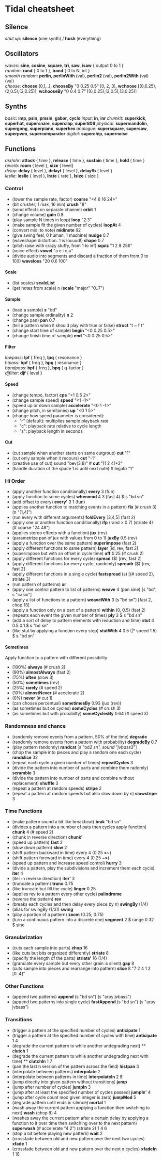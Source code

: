 # Tidal cheatsheet

## Silence
*shut up*: **silence** (one synth) / **hush** (everything)

## Oscillators
*waves*: **sine**, **cosine**, **square**, **tri**, **saw**, **isaw** { output 0 to 1 }  
*random*: **rand** { 0 to 1 }, **irand** { 0 to N, int }  
*smooth random*: **perlin**, **perlinWith** (val), **perlin2** (val), **perlin2With** (val) (val)  
*choose*: **choose** [0,1,..], **chooseBy** "0 0.25 0.5" [0, 2, 3], **wchoose** [(0,0.25),(2,0.5),(3,0.25)], **wchooseBy** "0 0.4 0.7" [(0,0.25),(2,0.5),(3,0.25)]  

## Synths
*basic*: **imp**, **psin**, **pmsin**, **gabor**, **cyclo**
*input*: **in**, **inr**
*drumkit*: **superkick**, **superhat**, **supersnare**, **superclap**, **super808**
*physical*: **supermandolin**, **supergong**, **superpiano**, **superhex**
*analogue*: **supersquare**, **supersaw**, **superpwm**, **supercomparator**
*digital*: **superchip**, **supernoise**

## Functions
*asr/ahr*: **attack** { time }, **release** { time }, **sustain** { time }, **hold** { time }  
*reverb*: **room** { level }, **size** { level}  
*delay*: **delay** { level }, **delayt** { level }, **delayfb** { level }  
*leslie*: **leslie** { level }, **lrate** { rate }, **lsize** { size }

### Control
* (lower the sample rate, factor) **coarse** "<4 8 16 24>"
* (bit crusher, 1 max, 16 min) **crush** "8"
* (send effects on separate channel) **orbit** 1
* (change volume) **gain** 0.8
* (play sample N times in loop) **loop** "2.3"
* (make sample fit the given number of cycles) **loopAt** 4
* (convert midi to note) **midinote** 62
* (give swing feel, 0 human, 1 machine) **nudge** 0.7
* (waveshape distortion. 1 is louuud!) **shape** 0.7
* (pitch raise with crazy stuffy, from 1 to inf) **squiz** "1 2 8 256"
* (voice effect) **vowel** "a e i o u"
* (divide audio into segments and discard a fraction of them from 0 to 100) **waveloss** "20 0.6 100"

#### Scale
* (list scales) **scaleList**
* (get notes from scale) n (**scale** "major" "0..7")

#### Sample
* (load a sample) **s** "bd"
* (change sample ordinality) **n** 2
* (change pan) **pan** 0.7
* (tell a pattern when it should play with true or false) **struct** "t ~ f t"
* (change start time of sample) **begin** "<0 0.25 0.5>"
* (change finish time of sample) **end** "<0 0.25 0.5>"

#### Filter
*lowpass*: **lpf** { freq }, **lpq** { resonance }  
*hipass*: **hpf** { freq }, **hpq** { resonance }  
*bandpass*: **bpf** { freq }, **bpq** { q-factor }  
*djfilter*: **djf** { level }

#### Speed
* (change tempo, factor) **cps** "<1 0.5 2>"
* (change sample speed) **speed** "<1 -1>"
* (speed up or down sample) **accelerate** "<0 1 -1>"
* (change pitch, in semitones) **up** "<0 1 5>"
* (change how speed parameter is considered):
  * "r" (default): multiplies sample playback rate
  * "c": playback rate relative to cycle length
  * "s": playback length in seconds

#### Cut
* (cut sample when another starts on same cutgroup) **cut** "1"
* (cut only sample when it recours) **cut** "-1"
* (creative use of cut) sound "bev(3,8)" # **cut** "[1 2 4]*2"
* (handle duration of the space 1 is until next note) # legato "1"

### Hi Order
* (apply another function conditionally) **every** 3 (fun)
* (apply function to some cycles) **whenmod** 4 3 (fast 4) $ s "bd sn"
* (add offset to every) **every'** 3 1 (fun)
* (applies another function to matching events in a pattern) **fix** (# crush 3) (n "[1,4]")
* (run every with different arguments) **foldEvery** [3,4,5] (fast 2)
* (apply one or another function conditionally) **ifp** (rand > 0.7) (striate 4) (# coarse "24 48")
* (applies stereo effects with a function) **jux** (rev)
* (parametrize pan of jux with values from 0 to 1) **juxBy** 0.5 (rev)
* (apply a function over the same pattern) **superimpose** (fast 2)
* (apply different functions to same pattern) **layer** [id, rev, fast 2]
* (superimpose but with an offset in cycle time) **off** 0.25 (# crush 2)
* (apply different functions for every cycle) **spread** ($) [rev, fast 2]
* (apply different functions for every cycle, randomly) **spreadr** ($) [rev, fast 2]
* (apply different functions in a single cycle) **fastspread** (s) [(# speed 2), striate 3]
* (run pattern of patterns) **ur**
* (apply one control pattern to list of patterns) **weave** 4 (pan sine) [s "bd", s "casio"]
* (apply a list of functions to a pattern) **weaveWith** 3 (s "bd sn") [fast 2, chop 16]
* (apply a function only on a part of a pattern) **within** (0, 0.5) (fast 2)
* (repeats each event the given number of times) **ply** 3 $ s "bd sn"
* (add a sort of delay to pattern elements with reduction and time) **stut** 4 0.5 0.1 $ s "bd sn"
* (like stut by applying a function every step) **stutWith** 4 0.5 (|* speed 1.5) $ s "bd sn"

#### Sometimes
Apply function to a pattern with different possibility
* (100%) **always** (# crush 2)
* (90%) **almostAlways** (fast 2)
* (75%) **often** (slow 3)
* (50%) **sometimes** (rev)
* (25%) **rarely** (# speed 2)
* (10%) **almostNever** (# accelerate 2)
* (0%) **never** (# cut 1)
* (can choose percentual) **sometimesBy** 0.93 (jux (rev))
* (as sometimes but on cycles) **someCycles** (# crush 3)
* (as sometimes but with probabilty) **someCyclesBy** 0.64 (# speed 3)

### Randomness and chance
* (randomly remove events from a pattern, 50% of the time) **degrade**
* (randomly remove events from a pattern with probability) **degradeBy** 0.7
* (play pattern randomly) **randcat** [s "bd*2 sn", sound "jvbass*3"]
* (chop the sample into pieces and play a random one each cycle) **randslice** 32
* (repeat each cycle a given number of times) **repeatCycles** 3
* (divide the pattern into number of parts and combine them radomly) **scramble** 3
* (divide the pattern into number of parts and combine without replacement) **shuffle** 3
* (repeat a pattern at random speeds) **stripe** 2
* (repeat a pattern at random speeds but also slow down by n) **slowstripe** 3

### Time Functions
* (make pattern sound a bit like breakbeat) **brak** "bd sn"
* (divides a pattern into a number of pats then cycles apply function) **chunk** 4 (# speed 2)
* (chunk in reverse direction) **chunk'**
* (speed up pattern) **fast** 2
* (slow down pattern) **slow** 2
* (shift pattern backward in time) every 4 (0.25 **<~**)
* (shift pattern foreward in time) every 4 (0.25 **~>**)
* (speed up pattern and increase speed control) **hurry** 3
* (divide a pattern, play the subdivisions and increment them each cycle) **iter** 4
* (iter in reverse direction) **iter'** 3
* (truncate a pattern) **trunc** 0.75
* (like truncate but fill the cycle) **linger** 0.25
* (applies rev to a pattern every other cycle) **palindrome**
* (reverse the pattern) **rev**
* (breaks each cycles and then delay every piece by n) **swingBy** (1/4)
* (alias for swingBy (1/3)) **swing**
* (play a portion of a pattern) **zoom** (0.25, 0.75)
* (turn a continuous pattern into a discrete one) **segment** 2 $ range 0 32 $ sine

### Granularization
* (cuts each sample into parts) **chop** 16
* (like cuts but bits organized differently) **striate** 8
* (specify the length of the parts) **striate'** 16 (1/4)
* (granulate every sample but every other grain is silent) **gap** 8
* (cuts sample into pieces and rearrange into pattern) **slice** 8 "7 2 4 1 2 [0..4]"

### Other Functions
* (append two patterns) **append** (s "bd sn") (s "arpy jvbass")
* (append two patterns into single cycle) **fastAppend** (s "bd sn") (s "arpy jvbass")

### Transitions
* (trigger a pattern at the specified number of cycles) **anticipate** 1
* (trigger a pattern at the specified number of cycles with time) **anticipate** 1 4
* (degrade the current pattern to while another undegrading next) ** **clutch** 1
* (degrade the current pattern to while another undegrading next with time) ** **clutchIn** 1 7
* (pan the last n version of the pattern across the field) **histpan** 3
* (interpolate between patterns) **interpolate** 2
* (interpolate between patterns in time) **interpolateIn** 2 8
* (jump directly into given pattern without transitions) **jump**
* (jump after number of cycles) **jumpIn** 3
* (jump after at least the specified number of cycles passed) **jumpIn'** 4
* (jump after cycle count mod given integer is zero) **jumpMod** 5
* (degrade pattern until ends in silence) **mortal** 1
* (wash away the current pattern applying a function then switching to next) **wash** (chop 8) 4
* (washes away the current pattern after a certain delay by applying a function to it over time then switching over to the next pattern) **superwash** (# accelerate "4 2") (striate 2) 1 4 6
* (stop a bit before playing new pattern) **wait** 2
* (crossfade between old and new pattern over the next two cycles) **xfade** 1
* (crossfade between old and new pattern over the next n cycles) **xfadeIn** 1  16
